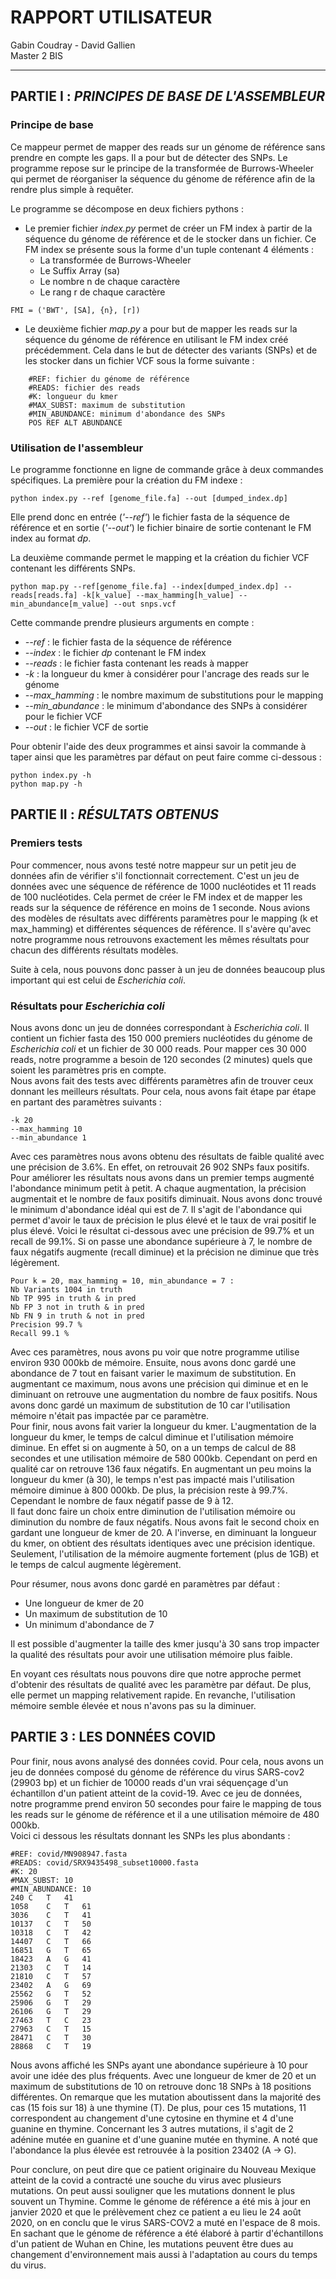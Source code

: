 # RAPPORT UTILISATEUR
Gabin Coudray - David Gallien  
Master 2 BIS
***

## PARTIE I : *PRINCIPES DE BASE DE L'ASSEMBLEUR*
### Principe de base
Ce mappeur permet de mapper des reads sur un génome de référence sans prendre en compte les gaps. Il a 
pour but de détecter des SNPs. Le programme repose sur le principe de la transformée de Burrows-Wheeler qui permet de 
réorganiser la séquence du génome de référence afin de la rendre plus simple à requêter.

Le programme se décompose en deux fichiers pythons :  
- Le premier fichier *index.py* permet de créer un FM index à partir de la séquence du génome de référence et de le 
stocker dans un fichier. Ce FM index se présente sous la forme d'un tuple contenant 4 éléments :
  - La transformée de Burrows-Wheeler
  - Le Suffix Array (sa)
  - Le nombre n de chaque caractère
  - Le rang r de chaque caractère 
  
```shell
FMI = ('BWT', [SA], {n}, [r])    
```
- Le deuxième fichier *map.py* a pour but de mapper les reads sur la séquence du génome de référence en utilisant le 
FM index créé précédemment. Cela dans le but de détecter des variants (SNPs) et de les stocker dans un fichier VCF sous
la forme suivante :
```shell script
    #REF: fichier du génome de référence
    #READS: fichier des reads
    #K: longueur du kmer
    #MAX_SUBST: maximum de substitution
    #MIN_ABUNDANCE: minimum d'abondance des SNPs
    POS REF ALT ABUNDANCE
```


### Utilisation de l'assembleur
Le programme fonctionne en ligne de commande grâce à deux commandes spécifiques. La première pour la création du FM indexe :

```shell script
python index.py --ref [genome_file.fa] --out [dumped_index.dp]
```
Elle prend donc en entrée (*'--ref'*) le fichier fasta de la séquence de référence et en sortie (*'--out'*) le fichier 
binaire de sortie contenant le FM index au format *dp*.


La deuxième commande permet le mapping et la création du fichier VCF contenant les différents SNPs.
```shell script
python map.py --ref[genome_file.fa] --index[dumped_index.dp] --reads[reads.fa] -k[k_value] --max_hamming[h_value] --min_abundance[m_value] --out snps.vcf
```
Cette commande prendre plusieurs arguments en compte :
- *--ref* : le fichier fasta de la séquence de référence
- *--index* : le fichier *dp* contenant le FM index
- *--reads* : le fichier fasta contenant les reads à mapper
- *-k* : la longueur du kmer à considérer pour l'ancrage des reads sur le génome
- *--max_hamming* : le nombre maximum de substitutions pour le mapping
- *--min_abundance* : le minimum d'abondance des SNPs à considérer pour le fichier VCF
- *--out* : le fichier VCF de sortie

Pour obtenir l'aide des deux programmes et ainsi savoir la commande à taper ainsi que les paramètres par défaut on peut 
faire comme ci-dessous : 
````shell
python index.py -h 
python map.py -h
````
 

## PARTIE II : *RÉSULTATS OBTENUS*
### Premiers tests
Pour commencer, nous avons testé notre mappeur sur un petit jeu de données afin de vérifier s'il fonctionnait correctement.
C'est un jeu de données avec une séquence de référence de 1000 nucléotides et 11 reads de 100 nucléotides. Cela permet de 
créer le FM index et de mapper les reads sur la séquence de référence en moins de 1 seconde. 
Nous avions des modèles de résultats avec différents paramètres pour le mapping (k et max_hamming) et différentes séquences
de référence. Il s'avère qu'avec notre programme nous retrouvons exactement les mêmes résultats pour chacun des 
différents résultats modèles.

Suite à cela, nous pouvons donc passer à un jeu de données beaucoup plus important qui est celui de *Escherichia coli*. 


### Résultats pour *Escherichia coli*
Nous avons donc un jeu de données correspondant à *Escherichia coli*. Il contient un fichier fasta des 150 000 premiers 
nucléotides du génome de *Escherichia coli* et un fichier de 30 000 reads. Pour mapper ces 30 000 reads, notre programme
a besoin de 120 secondes (2 minutes) quels que soient les paramètres pris en compte.  
Nous avons fait des tests avec différents paramètres afin de trouver ceux donnant les meilleurs résultats. Pour cela, nous
avons fait étape par étape en partant des paramètres suivants :
```shell
-k 20
--max_hamming 10
--min_abundance 1
```
Avec ces paramètres nous avons obtenu des résultats de faible qualité avec une précision de 3.6%. En effet, on retrouvait
26 902 SNPs faux positifs. Pour améliorer les résultats nous avons dans un premier temps augmenté l'abondance minimum petit
à petit. A chaque augmentation, la précision augmentait et le nombre de faux positifs diminuait. Nous avons donc trouvé 
le minimum d'abondance idéal qui est de 7. Il s'agit de l'abondance qui permet d'avoir le taux de précision le plus élevé
et le taux de vrai positif le plus élevé. Voici le résultat ci-dessous avec une précision de 99.7% et un recall de 99.1%.
Si on passe une abondance supérieure à 7, le nombre de faux négatifs augmente (recall diminue) et la précision ne diminue que
très légèrement.
```
Pour k = 20, max_hamming = 10, min_abundance = 7 :
Nb Variants 1004 in truth
Nb TP 995 in truth & in pred
Nb FP 3 not in truth & in pred
Nb FN 9 in truth & not in pred
Precision 99.7 %
Recall 99.1 %
```
Avec ces paramètres, nous avons pu voir que notre programme utilise environ 930 000kb de mémoire.
Ensuite, nous avons donc gardé une abondance de 7 tout en faisant varier le maximum de substitution. En augmentant ce maximum,
nous avons une précision qui diminue et en le diminuant on retrouve une augmentation du nombre de faux positifs. Nous avons 
donc gardé un maximum de substitution de 10 car l'utilisation mémoire n'était pas impactée par ce paramètre.  
Pour finir, nous avons fait varier la longueur du kmer. L'augmentation de la longueur du kmer, le temps de calcul diminue 
et l'utilisation mémoire diminue. En effet si on augmente à 50, on a un temps de calcul de 88 secondes et une utilisation mémoire 
de 580 000kb. Cependant on perd en qualité car on retrouve 136 faux négatifs.
En augmentant un peu moins la longueur du kmer (à 30), le temps n'est pas impacté mais l'utilisation mémoire diminue à 800 000kb. 
De plus, la précision reste à 99.7%. Cependant le nombre de faux négatif passe de 9 à 12.  
Il faut donc faire un choix entre diminution de l'utilisation mémoire ou diminution du nombre de faux négatifs. Nous avons fait 
le second choix en gardant une longueur de kmer de 20.
A l'inverse, en diminuant la longueur du kmer, on obtient des résultats identiques avec une précision identique. Seulement,
l'utilisation de la mémoire augmente fortement (plus de 1GB) et le temps de calcul augmente légèrement.

Pour résumer, nous avons donc gardé en paramètres par défaut :
 - Une longueur de kmer de 20
 - Un maximum de substitution de 10
 - Un minimum d'abondance de 7  

Il est possible d'augmenter la taille des kmer jusqu'à 30 sans trop impacter la qualité des résultats pour avoir une utilisation
mémoire plus faible. 

En voyant ces résultats nous pouvons dire que notre approche permet d'obtenir des résultats de qualité avec les paramètre 
par défaut. De plus, elle permet un mapping relativement rapide. En revanche, l'utilisation mémoire semble élevée et nous 
n'avons pas su la diminuer.



## PARTIE 3 : LES DONNÉES COVID
Pour finir, nous avons analysé des données covid. Pour cela, nous avons un jeu de données composé du génome de référence 
du virus SARS-cov2 (29903 bp) et un fichier de 10000 reads d'un vrai séquençage d'un échantillon d'un patient atteint de la covid-19.
Avec ce jeu de données, notre programme prend environ 50 secondes pour faire le mapping de tous les reads sur le génome de 
référence et il a une utilisation mémoire de 480 000kb.  
Voici ci dessous les résultats donnant les SNPs les plus abondants :
```shell
#REF: covid/MN908947.fasta
#READS: covid/SRX9435498_subset10000.fasta
#K: 20
#MAX_SUBST: 10
#MIN_ABUNDANCE: 10
240	C	T	41
1058	C	T	61
3036	C	T	41
10137	C	T	50
10318	C	T	42
14407	C	T	66
16851	G	T	65
18423	A	G	41
21303	C	T	14
21810	C	T	57
23402	A	G	69
25562	G	T	52
25906	G	T	29
26106	G	T	29
27463	T	C	23
27963	C	T	15
28471	C	T	30
28868	C	T	19
```
Nous avons affiché les SNPs ayant une abondance supérieure à 10 pour avoir une idée des plus fréquents. Avec une longueur 
de kmer de 20 et un maximum de substitutions de 10 on retrouve donc 18 SNPs à 18 positions différentes. On remarque que les 
mutation aboutissent dans la majorité des cas (15 fois sur 18) à une thymine (T). De plus, pour ces 15 mutations, 11 correspondent
au changement d'une cytosine en thymine et 4 d'une guanine en thymine. Concernant les 3 autres mutations, il s'agit de 2 adénine
mutée en guanine et d'une guanine mutée en thymine. A noté que l'abondance la plus élevée est retrouvée à la position 23402 (A -> G).

Pour conclure, on peut dire que ce patient originaire du Nouveau Mexique atteint de la covid a contracté une souche du virus
avec plusieurs mutations. On peut aussi souligner que les mutations donnent le plus souvent un Thymine. Comme le génome de 
référence a été mis à jour en janvier 2020 et que le prélèvement chez ce patient a eu lieu le 24 août 2020, on en conclu que 
le virus SARS-COV2 a muté en l'espace de 8 mois. En sachant que le génome de référence a été élaboré à partir d'échantillons d'un patient 
de Wuhan en Chine, les mutations peuvent être dues au changement d'environnement mais aussi à l'adaptation au cours du temps 
du virus.
